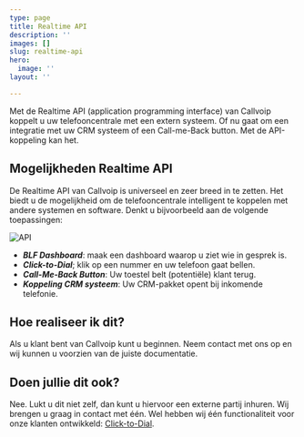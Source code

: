 ```yaml
---
type: page
title: Realtime API
description: ''
images: []
slug: realtime-api
hero:
  image: ''
layout: ''

---
```

Met de Realtime API (application programming interface) van Callvoip koppelt u uw telefooncentrale met een extern systeem. Of nu gaat om een integratie met uw CRM systeem of een Call-me-Back button. Met de API-koppeling kan het.

## Mogelijkheden Realtime API

De Realtime API van Callvoip is universeel en zeer breed in te zetten. Het biedt u de mogelijkheid om de telefooncentrale intelligent te koppelen met andere systemen en software. Denkt u bijvoorbeeld aan de volgende toepassingen:

![API](https://www.callvoiptelefonie.nl/wp-content/uploads/2017/02/seamless-integration-icon.png)

* **_BLF Dashboard_**: maak een dashboard waarop u ziet wie in gesprek is.
* **_Click-to-Dial_**; klik op een nummer en uw telefoon gaat bellen.
* **_Call-Me-Back Button_**: Uw toestel belt (potentiële) klant terug.
* **_Koppeling CRM systeem_**: Uw CRM-pakket opent bij inkomende telefonie.

## Hoe realiseer ik dit?

Als u klant bent van Callvoip kunt u beginnen. Neem contact met ons op en wij kunnen u voorzien van de juiste documentatie.

## Doen jullie dit ook?

Nee. Lukt u dit niet zelf, dan kunt u hiervoor een externe partij inhuren. Wij brengen u graag in contact met één. Wel hebben wij één functionaliteit voor onze klanten ontwikkeld: [Click-to-Dial](/clicktodial/).
